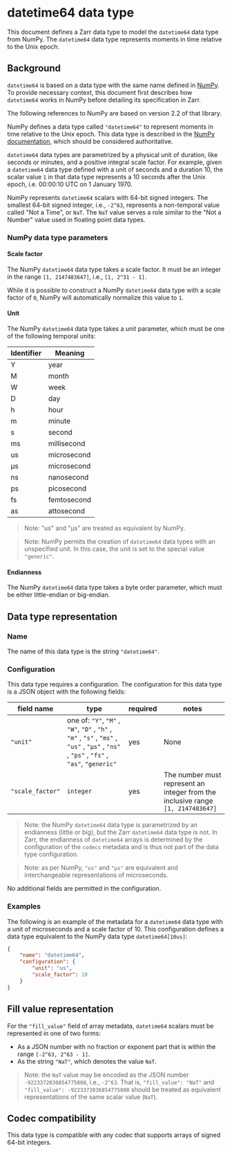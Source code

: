 # datetime64 data type

This document defines a Zarr data type to model the `datetime64` data type from NumPy. 
The `datetime64` data type represents moments in time relative to the Unix epoch.

## Background

`datetime64` is based on a data type with the same name defined in [NumPy](https://NumPy.org/). 
To provide necessary context, this document first describes how `datetime64` works in NumPy before 
detailing its specification in Zarr.

The following references to NumPy are based on version 2.2 of that library.

NumPy defines a data type called `"datetime64"` to represent moments in time relative to the Unix 
epoch. This data type is described in the [NumPy documentation](https://NumPy.org/doc/stable/reference/arrays.datetime.html), which should be considered authoritative.

`datetime64` data types are parametrized by a physical unit of duration, like seconds or minutes, 
and a positive integral scale factor. For example, given a `datetime64` data type defined with a 
unit of seconds and a duration 10, the scalar value `1` in that data type represents a 10 seconds 
after the Unix epoch, i.e. 00:00:10 UTC on 1 January 1970.   

NumPy represents `datetime64` scalars with 64-bit signed integers. The smallest 64-bit signed 
integer, i.e., `-2^63`, represents a non-temporal value called "Not a Time", or `NaT`. The `NaT` 
value serves a role similar to the "Not a Number" value used in floating point data types. 

### NumPy data type parameters

#### Scale factor
The NumPy `datetime64` data type takes a scale factor. It must be an integer in the range 
`[1, 2147483647]`, i.e., `[1, 2^31 - 1]`.

While it is possible to construct a NumPy `datetime64` data type with a scale factor of `0`, 
NumPy will automatically normalize this value to `1`.

#### Unit
The NumPy `datetime64` data type takes a unit parameter, which must be one of the following temporal 
units:

| Identifier | Meaning     |
|------------|----------|
| Y        | year   |
| M        | month   |
| W       | week     |
| D        | day      |
| h       | hour     |
| m      | minute    |
| s       | second     |
| ms       | millisecond     |
| us       | microsecond     |
| μs       | microsecond     |
| ns       | nanosecond      |
| ps       | picosecond      |
| fs       | femtosecond     |
| as       | attosecond     |

> Note: "us" and "μs" are treated as equivalent by NumPy.

> Note: NumPy permits the creation of `datetime64` data types with an unspecified unit. In this 
case, the unit is set to the special value `"generic"`.

#### Endianness
The NumPy `datetime64` data type takes a byte order parameter, which must be either 
little-endian or big-endian. 

## Data type representation

### Name

The name of this data type is the string `"datetime64"`.

### Configuration

This data type requires a configuration. The configuration for this data type is a JSON object with 
the following fields:

| field name | type | required | notes |
|------------|----------|---|---|
| `"unit"` | one of: `"Y"`, `"M"` , `"W"`, `"D"` , `"h"` , `"m"` , `"s"` , `"ms"` , `"us"` , `"μs"` , `"ns"` , `"ps"` , `"fs"` , `"as"`, `"generic"` | yes | None |
| `"scale_factor"` | `integer` | yes | The number must represent an integer from the inclusive range `[1, 2147483647]` |

> Note: the NumPy `datetime64` data type is parametrized by an endianness (little or big), but the 
Zarr `datetime64` data type is not. In Zarr, the endianness of `datetime64` arrays is determined by 
the configuration of the `codecs` metadata and is thus not part of the data type configuration.

> Note: as per NumPy, `"us"` and `"μs"` are equivalent and interchangeable representations of 
microseconds.

No additional fields are permitted in the configuration.

### Examples
The following is an example of the metadata for a `datetime64` data type with a unit of microseconds 
and a scale factor of 10. This configuration defines a data type equivalent to the NumPy data type 
`datetime64[10us]`:

```json
{
    "name": "datetime64",
    "configuration": {
        "unit": "us",
        "scale_factor": 10
    }
}
```

## Fill value representation

For the `"fill_value"` field of array metadata, `datetime64` scalars must be represented in one of 
two forms:
- As a JSON number with no fraction or exponent part that is within the range `[-2^63, 2^63 - 1]`. 
- As the string `"NaT"`, which denotes the value `NaT`. 

> Note: the `NaT` value may be encoded as the JSON number `-9223372036854775808`, i.e., 
`-2^63`. That is, `"fill_value": "NaT"` and `"fill_value": -9223372036854775808` should be treated 
as equivalent representations of the same scalar value (`NaT`).  

## Codec compatibility

This data type is compatible with any codec that supports arrays of signed 64-bit integers.
